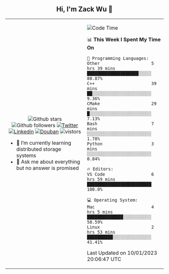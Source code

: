<h2 align="center"> Hi, I'm Zack Wu 👋 </h2>

<table>
    <tr>
        <td valign="center" width="50%">
            <p align="center">
              <img src="https://img.shields.io/github/stars/izackwu?style=social" alt="Github stars" />
              <img src="https://img.shields.io/github/followers/izackwu?style=social" alt="Github followers" />
              <a href="https://twitter.com/_zackwu"><img src="https://img.shields.io/badge/@__zackwu-1DA1F2?style=flat&logo=Twitter&logoColor=white" alt="Twitter"/></a>
              <a href="https://www.linkedin.com/in/izackwu/?locale=en_US"><img src="https://img.shields.io/badge/@izackwu-0073b1?style=flat&logo=LinkedIn&logoColor=white" alt="Linkedin" /></a>
              <a href="https://www.douban.com/people/keith1"><img src="https://img.shields.io/badge/@keith1-007722?style=flat&logo=Douban&logoColor=white" alt="Douban" /></a>
              <img src="https://visitor-badge.glitch.me/badge?page_id=keithnull" alt="vistors" />
            </p>
            <ul>
                <li>🌱 I’m currently learning distributed storage systems</li>
                <li>💬 Ask me about everything but no answer is promised</li>
            </ul>
        </td>
       <td valign="top" width="50%">
    
<!--START_SECTION:waka-->
![Code Time](http://img.shields.io/badge/Code%20Time-2%2C222%20hrs%2040%20mins-blue)

📊 **This Week I Spent My Time On** 

```text
💬 Programming Languages: 
Other                    5 hrs 39 mins       ████████████████████░░░░░   80.87% 
C++                      39 mins             ██░░░░░░░░░░░░░░░░░░░░░░░   9.36% 
CMake                    29 mins             █░░░░░░░░░░░░░░░░░░░░░░░░   7.13% 
Bash                     7 mins              ░░░░░░░░░░░░░░░░░░░░░░░░░   1.78% 
Python                   3 mins              ░░░░░░░░░░░░░░░░░░░░░░░░░   0.84%

🔥 Editors: 
VS Code                  6 hrs 59 mins       █████████████████████████   100.0%

💻 Operating System: 
Mac                      4 hrs 5 mins        ██████████████░░░░░░░░░░░   58.59% 
Linux                    2 hrs 53 mins       ██████████░░░░░░░░░░░░░░░   41.41%

```


 Last Updated on 10/01/2023 20:06:47 UTC
<!--END_SECTION:waka-->
</td></tr>
</table>


